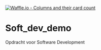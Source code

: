 [![Waffle.io - Columns and their card count](https://badge.waffle.io/Martvvliet/Soft_dev_demo.png?columns=all)](https://waffle.io/Martvvliet/Soft_dev_demo?utm_source=badge)
# Soft_dev_demo
Opdracht voor Software Development
